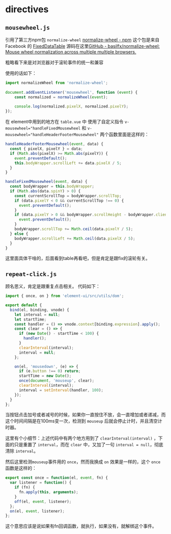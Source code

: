 # directives


## `mousewheel.js`
引用了第三方npm包 `normalize-wheel` [normalize-wheel  -  npm](https://www.npmjs.com/package/normalize-wheel)
这个包是来自 Facebook 的 [FixedDataTable](http://schrodinger.github.io/fixed-data-table-2/)
源码在这里[GitHub - basilfx/normalize-wheel: Mouse wheel normalization across multiple multiple browsers.](https://github.com/basilfx/normalize-wheel)

粗略看下来是对浏览器对于滚轮事件的统一和兼容

使用的话如下：
``` javascript
import normalizeWheel from 'normalize-wheel';
 
document.addEventListener('mousewheel', function (event) {
    const normalized = normalizeWheel(event);
 
    console.log(normalized.pixelX, normalized.pixelY);
});
```

在 element中用到的地方在 `table.vue` 中
使用了自定义指令 `v-mousewheel="handleFixedMousewheel`  和 `v-mousewheel="handleHeaderFooterMousewheel"`
两个函数里面是这样的：

``` javascript
handleHeaderFooterMousewheel(event, data) {
  const { pixelX, pixelY } = data;
  if (Math.abs(pixelX) >= Math.abs(pixelY)) {
    event.preventDefault();
    this.bodyWrapper.scrollLeft += data.pixelX / 5;
  }
}

handleFixedMousewheel(event, data) {
  const bodyWrapper = this.bodyWrapper;
  if (Math.abs(data.spinY) > 0) {
    const currentScrollTop = bodyWrapper.scrollTop;
    if (data.pixelY < 0 && currentScrollTop !== 0) {
      event.preventDefault();
    }
    if (data.pixelY > 0 && bodyWrapper.scrollHeight - bodyWrapper.clientHeight > currentScrollTop) {
      event.preventDefault();
    }
    bodyWrapper.scrollTop += Math.ceil(data.pixelY / 5);
  } else {
    bodyWrapper.scrollLeft += Math.ceil(data.pixelX / 5);
  }
}
```

这里面具体干啥的，后面看到table再看吧，但是肯定是跟fix的滚轮有关。

## `repeat-click.js`
顾名思义，肯定是跟重复点击相关。
代码如下：
``` javascript
import { once, on } from 'element-ui/src/utils/dom';

export default {
  bind(el, binding, vnode) {
    let interval = null;
    let startTime;
    const handler = () => vnode.context[binding.expression].apply();
    const clear = () => {
      if (new Date() - startTime < 100) {
        handler();
      }
      clearInterval(interval);
      interval = null;
    };

    on(el, 'mousedown', (e) => {
      if (e.button !== 0) return;
      startTime = new Date();
      once(document, 'mouseup', clear);
      clearInterval(interval);
      interval = setInterval(handler, 100);
    });
  }
};

```

当按钮点击加号或者减号的时候，如果你一直按住不放，会一直增加或者递减，而这个时间间隔是在100ms变一次，检测到 `mouseup` 后就会停止计时，并且清空计时器。

这里有个小细节：上述代码中有两个地方用到了 `clearInterval(interval)` ，下面的只是重置了 `interval`，而在 `clear` 中，又加了一句 `interval = null`，彻底清除 `interval`。

然后这里检测`mouseup`事件用的 `once`，然而我换成 `on` 效果是一样的，这个 `once` 函数是这样的：

``` javascript
export const once = function(el, event, fn) {
  var listener = function() {
    if (fn) {
      fn.apply(this, arguments);
    }
    off(el, event, listener);
  };
  on(el, event, listener);
};
```
 这个意思应该是说如果有fn回调函数，就执行，如果没有，就解绑这个事件。







